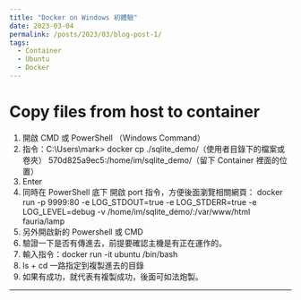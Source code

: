 ```yaml
---
title: "Docker on Windows 初體驗"
date: 2023-03-04
permalink: /posts/2023/03/blog-post-1/
tags:
  - Container
  - Ubuntu
  - Docker
---
```


# Copy files from host to container

1. 開啟 CMD 或 PowerShell （Windows Command）
2. 指令：C:\Users\mark> docker cp ./sqlite_demo/（使用者目錄下的檔案或卷夾） 570d825a9ec5:/home/im/sqlite_demo/（留下 Container 裡面的位置）
3. Enter
4. 同時在 PowerShell 底下 開啟 port 指令，方便後面瀏覽相關網頁：
   docker run -p 9999:80 -e LOG_STDOUT=true -e LOG_STDERR=true -e LOG_LEVEL=debug -v /home/im/sqlite_demo/:/var/www/html fauria/lamp
5. 另外開啟新的 Powershell 或 CMD
6. 驗證一下是否有傳進去，前提要確認主機是有正在運作的。
7. 輸入指令：docker run -it ubuntu /bin/bash
8. ls + cd 一路指定到複製進去的目錄
9. 如果有成功，就代表有複製成功，後面可如法炮製。

---
